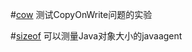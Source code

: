 
#[cow](https://github.com/wenger66/java-lab/tree/master/cow/README.md)
测试CopyOnWrite问题的实验

#[sizeof](https://github.com/wenger66/java-lab/tree/master/sizeof/README.md)
可以测量Java对象大小的javaagent
